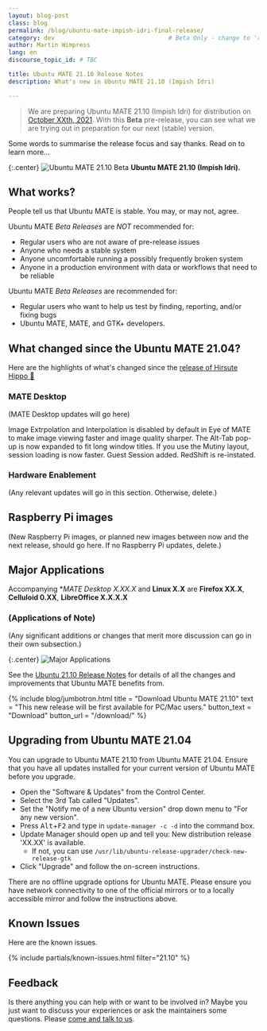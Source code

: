 ```yaml
---
layout: blog-post
class: blog
permalink: /blog/ubuntu-mate-impish-idri-final-release/
category: dev                                # Beta Only - change to 'release'
author: Martin Wimpress
lang: en
discourse_topic_id: # TBC

title: Ubuntu MATE 21.10 Release Notes
description: What's new in Ubuntu MATE 21.10 (Impish Idri)

---
```


<!--- Beta Only - Remove for final release --->

> We are preparing Ubuntu MATE 21.10 (Impish Idri) for distribution on
[October XXth, 2021](https://discourse.ubuntu.com/c/release/38).
With this **Beta** pre-release, you can see what we are trying out in
preparation for our next (stable) version.

<!--- End of Beta Only --->

Some words to summarise the release focus and say thanks. Read on to learn more...

{:.center}
![Ubuntu MATE 21.10 Beta](/images/blog/impish/impish-idri-desktop.png)
**Ubuntu MATE 21.10 (Impish Idri).**

<!--- Beta Only - Remove for final release --->

## What works?

People tell us that Ubuntu MATE is stable. You may, or may not, agree.

Ubuntu MATE *Beta Releases* are *NOT* recommended for:

  * Regular users who are not aware of pre-release issues
  * Anyone who needs a stable system
  * Anyone uncomfortable running a possibly frequently broken system
  * Anyone in a production environment with data or workflows that need to be reliable

Ubuntu MATE *Beta Releases* are recommended for:

  * Regular users who want to help us test by finding, reporting, and/or fixing bugs
  * Ubuntu MATE, MATE, and GTK+ developers.

<!--- End of Beta Only --->


## What changed since the Ubuntu MATE 21.04?

Here are the highlights of what's changed since the [release of Hirsute
Hippo 🦛](https://ubuntu-mate.org/blog/ubuntu-mate-hirsute-hippo-release-notes/)

### MATE Desktop

(MATE Desktop updates will go here)

Image Extrpolation and Interpolation is disabled by default in Eye of MATE to make image viewing faster and image quality sharper.
The Alt-Tab pop-up is now expanded to fit long window titles.
If you use the Mutiny layout, session loading is now faster.
Guest Session added.
RedShift is re-instated.


### Hardware Enablement

(Any relevant updates will go in this section. Otherwise, delete.)


## Raspberry Pi images

(New Raspberry Pi images, or planned new images between now and the next
release, should go here. If no Raspberry Pi updates, delete.)


## Major Applications

Accompanying **MATE Desktop X.XX.X* and **Linux X.X** are **Firefox XX.X**,
**Celluloid 0.XX**, **LibreOffice X.X.X.X**

### (Applications of Note)

(Any significant additions or changes that merit more discussion can
go in their own subsection.)

{:.center}
![Major Applications](/images/blog/impish/versions.png)

See the [Ubuntu 21.10 Release Notes](https://discourse.ubuntu.com/c/release/38)
for details of all the changes and improvements that Ubuntu MATE benefits from.

{% include blog/jumbotron.html
    title = "Download Ubuntu MATE 21.10"
    text = "This new release will be first available for PC/Mac users."
    button_text = "Download"
    button_url = "/download/"
%}

## Upgrading from Ubuntu MATE 21.04

You can upgrade to Ubuntu MATE 21.10 from Ubuntu MATE 21.04. Ensure that you
have all updates installed for your current version of Ubuntu MATE before you
upgrade.

  * Open the "Software & Updates" from the Control Center.
  * Select the 3rd Tab called "Updates".
  * Set the "Notify me of a new Ubuntu version" drop down menu to "For any new version".
  * Press <kbd>Alt</kbd>+<kbd>F2</kbd> and type in `update-manager -c -d` into the command box.
  * Update Manager should open up and tell you: New distribution release 'XX.XX' is available.
    * If not, you can use `/usr/lib/ubuntu-release-upgrader/check-new-release-gtk`
  * Click "Upgrade" and follow the on-screen instructions.

There are no offline upgrade options for Ubuntu MATE. Please ensure you have
network connectivity to one of the official mirrors or to a locally accessible
mirror and follow the instructions above.

## Known Issues

Here are the known issues.

{% include partials/known-issues.html filter="21.10" %}

## Feedback

Is there anything you can help with or want to be involved in? Maybe you just
want to discuss your experiences or ask the maintainers some questions. Please
[come and talk to us](https://ubuntu-mate.community/).
